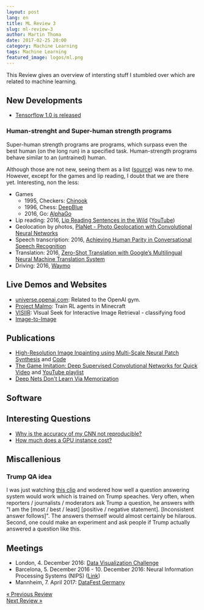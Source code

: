 ```yaml
---
layout: post
lang: en
title: ML Review 3
slug: ml-review-3
author: Martin Thoma
date: 2017-02-25 20:00
category: Machine Learning
tags: Machine Learning
featured_image: logos/ml.png
---
```

This Review gives an overview of intersting stuff I stumbled over which are
related to machine learning.


## New Developments

* [Tensorflow 1.0 is released](https://developers.googleblog.com/2017/02/announcing-tensorflow-10.html)


### Human-strenght and Super-human strength programs

Super-human strength programs are programs, which surpass even the best human
(on the long run) in a specified task. Human-strength programs behave similar
to an (untrained) human.

Although those are not new, seeing them as a list ([source](http://blog.evjang.com/2017/01/nips2016.html))
was new to me. However, except for the games and lip reading, I doubt that we
are there yet. Interesting, non the less:

* Games
    * 1995, Checkers: [Chinook](https://en.wikipedia.org/wiki/Chinook_(draughts_player))
    * 1996, Chess: [DeepBlue](https://en.wikipedia.org/wiki/Deep_Blue_(chess_computer))
    * 2016, Go: [AlphaGo](https://en.wikipedia.org/wiki/AlphaGo)
* Lip reading: 2016, [Lip Reading Sentences in the Wild](https://arxiv.org/abs/1611.05358) ([YouTube](https://www.youtube.com/watch?v=5aogzAUPilE))
* Geolocation by photos, [PlaNet - Photo Geolocation with Convolutional Neural Networks](https://arxiv.org/abs/1602.05314)
* Speech transcription: 2016, [Achieving Human Parity in Conversational Speech Recognition](https://arxiv.org/abs/1610.05256)
* Translation: 2016, [Zero-Shot Translation with Google’s Multilingual Neural Machine Translation System](https://research.googleblog.com/2016/11/zero-shot-translation-with-googles.html)
* Driving: 2016, [Waymo](https://waymo.com/)

## Live Demos and Websites


* [universe.openai.com](https://universe.openai.com/): Related to the OpenAI gym.
* [Project Malmo](http://blogs.microsoft.com/next/2016/03/13/project-malmo-using-minecraft-build-intelligent-technology/): Train RL agents in Minecraft
* [VISIIR](http://visiir.lip6.fr/): VIsual Seek for Interactive Image Retrieval - classifying food
* [Image-to-Image](http://affinelayer.com/pixsrv/index.html)




## Publications

<!-- e.g. arXiv -->

* [High-Resolution Image Inpainting using Multi-Scale Neural Patch Synthesis](https://arxiv.org/abs/1611.09969) and [Code](https://github.com/leehomyc/High-Res-Neural-Inpainting)
* [The Game Imitation: Deep Supervised Convolutional Networks for Quick Video](https://arxiv.org/pdf/1702.05663.pdf) and [YouTube playlist](https://www.youtube.com/watch?v=Pvesq6LEQxg&list=PLegUCwsQzmnUpPwVv8ygMa19zNnDgJ6OC&index=1)
* [Deep Nets Don't Learn Via Memorization](https://openreview.net/pdf?id=rJv6ZgHYg)

## Software

<!-- e.g. Theano, Keras, ... -->

## Interesting Questions

<!-- For example StackExchange -->

* [Why is the accuracy of my CNN not reproducible?](http://stackoverflow.com/questions/42326466/why-is-the-accuracy-of-my-cnn-not-reproducible)
* [How much does a GPU instance cost?](https://www.reddit.com/r/MLQuestions/comments/5s0jnc/how_much_does_a_gpu_instance_cost/)


## Miscallenious

### Trump QA idea

I was just watching [this clip](https://www.youtube.com/watch?v=CSx-N9ayCvU&feature=youtu.be&t=3m40s) and wodered how well a question answering system would work which is trained on Trump speaches. Very often, when reporters / journalists / moderators ask Trump a question, he answers with "I am the [most / best / least] [positive / negative statement]. [Inconsistent answer follows]".
The answers themself would almost certainly be hilarous. Second, one could make an experiment and ask people if Trump actually answered a question like this.


## Meetings

* London, 4. December 2016: [Data Visualization Challenge](https://www.eventbrite.com/e/immigration-by-numbers-insights-through-data-visualisation-tickets-28920900191?aff=twitter)
* Barcelona, 5. December 2016 - 10. December 2016: Neural Information Processing Systems (NIPS) ([Link](https://nips.cc/))
* Mannheim, 7. April 2017: [DataFest Germany](https://hiwissml.github.io/datafest2017.github.io/)


<div class="navigation clearfix">
    <div class="alignleft">
        <a href="https://martin-thoma.com/ml-review-2/" rel="prev">« Previous Review</a>
    </div>
    <div class="alignright">
        <a href="https://martin-thoma.com/ml-review-4/" rel="next">Next Review »</a>
    </div>
</div>
